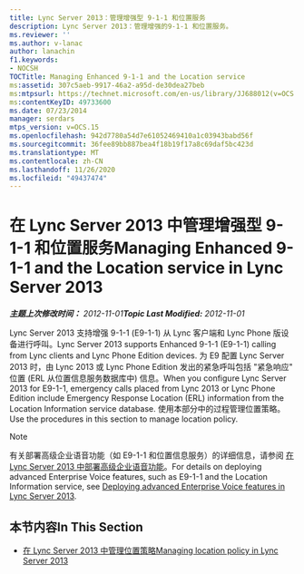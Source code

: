 ```yaml
---
title: Lync Server 2013：管理增强型 9-1-1 和位置服务
description: Lync Server 2013：管理增强的9-1-1 和位置服务。
ms.reviewer: ''
ms.author: v-lanac
author: lanachin
f1.keywords:
- NOCSH
TOCTitle: Managing Enhanced 9-1-1 and the Location service
ms:assetid: 307c5aeb-9917-46a2-a95d-de30dea27beb
ms:mtpsurl: https://technet.microsoft.com/en-us/library/JJ688012(v=OCS.15)
ms:contentKeyID: 49733600
ms.date: 07/23/2014
manager: serdars
mtps_version: v=OCS.15
ms.openlocfilehash: 942d7780a54d7e61052469410a1c03943babd56f
ms.sourcegitcommit: 36fee89bb887bea4f18b19f17a8c69daf5bc423d
ms.translationtype: MT
ms.contentlocale: zh-CN
ms.lasthandoff: 11/26/2020
ms.locfileid: "49437474"
---
```

# <a name="managing-enhanced-9-1-1-and-the-location-service-in-lync-server-2013"></a><span data-ttu-id="d39a2-103">在 Lync Server 2013 中管理增强型 9-1-1 和位置服务</span><span class="sxs-lookup"><span data-stu-id="d39a2-103">Managing Enhanced 9-1-1 and the Location service in Lync Server 2013</span></span>

<div data-xmlns="http://www.w3.org/1999/xhtml">

<div class="topic" data-xmlns="http://www.w3.org/1999/xhtml" data-msxsl="urn:schemas-microsoft-com:xslt" data-cs="https://msdn.microsoft.com/">

<div data-asp="https://msdn2.microsoft.com/asp">



</div>

<div id="mainSection">

<div id="mainBody"><span data-ttu-id="d39a2-104">

<span> </span></span><span class="sxs-lookup"><span data-stu-id="d39a2-104">

<span> </span></span></span>

<span data-ttu-id="d39a2-105">_**主题上次修改时间：** 2012-11-01_</span><span class="sxs-lookup"><span data-stu-id="d39a2-105">_**Topic Last Modified:** 2012-11-01_</span></span>

<span data-ttu-id="d39a2-106">Lync Server 2013 支持增强 9-1-1 (E9-1-1) 从 Lync 客户端和 Lync Phone 版设备进行呼叫。</span><span class="sxs-lookup"><span data-stu-id="d39a2-106">Lync Server 2013 supports Enhanced 9-1-1 (E9-1-1) calling from Lync clients and Lync Phone Edition devices.</span></span> <span data-ttu-id="d39a2-107">为 E9 配置 Lync Server 2013 时，由 Lync 2013 或 Lync Phone Edition 发出的紧急呼叫包括 "紧急响应" 位置 (ERL 从位置信息服务数据库中) 信息。</span><span class="sxs-lookup"><span data-stu-id="d39a2-107">When you configure Lync Server 2013 for E9-1-1, emergency calls placed from Lync 2013 or Lync Phone Edition include Emergency Response Location (ERL) information from the Location Information service database.</span></span> <span data-ttu-id="d39a2-108">使用本部分中的过程管理位置策略。</span><span class="sxs-lookup"><span data-stu-id="d39a2-108">Use the procedures in this section to manage location policy.</span></span>

<div>


> [!NOTE]  
> <span data-ttu-id="d39a2-109">有关部署高级企业语音功能（如 E9-1-1 和位置信息服务）的详细信息，请参阅 <A href="lync-server-2013-deploying-advanced-enterprise-voice-features.md">在 Lync Server 2013 中部署高级企业语音功能</A>。</span><span class="sxs-lookup"><span data-stu-id="d39a2-109">For details on deploying advanced Enterprise Voice features, such as E9-1-1 and the Location Information service, see <A href="lync-server-2013-deploying-advanced-enterprise-voice-features.md">Deploying advanced Enterprise Voice features in Lync Server 2013</A>.</span></span>



</div>

<div>

## <a name="in-this-section"></a><span data-ttu-id="d39a2-110">本节内容</span><span class="sxs-lookup"><span data-stu-id="d39a2-110">In This Section</span></span>

  - [<span data-ttu-id="d39a2-111">在 Lync Server 2013 中管理位置策略</span><span class="sxs-lookup"><span data-stu-id="d39a2-111">Managing location policy in Lync Server 2013</span></span>](lync-server-2013-managing-location-policy.md)

<span data-ttu-id="d39a2-112"></div>

</div>

<span> </span>

</div>

</div>

</span><span class="sxs-lookup"><span data-stu-id="d39a2-112"></div>

</div>

<span> </span>

</div>

</div>

</span></span></div>

